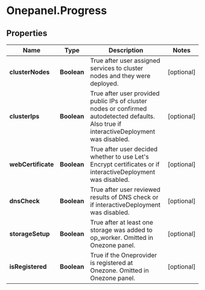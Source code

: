 # Onepanel.Progress

## Properties
Name | Type | Description | Notes
------------ | ------------- | ------------- | -------------
**clusterNodes** | **Boolean** | True after user assigned services to cluster nodes and they were deployed. | [optional] 
**clusterIps** | **Boolean** | True after user provided public IPs of cluster nodes or confirmed autodetected defaults. Also true if interactiveDeployment was disabled. | [optional] 
**webCertificate** | **Boolean** | True after user decided whether to use Let&#39;s Encrypt certificates or if interactiveDeployment was disabled. | [optional] 
**dnsCheck** | **Boolean** | True after user reviewed results of DNS check or if interactiveDeployment was disabled. | [optional] 
**storageSetup** | **Boolean** | True after at least one storage was added to op_worker. Omitted in Onezone panel. | [optional] 
**isRegistered** | **Boolean** | True if the Oneprovider is registered at Onezone. Omitted in Onezone panel. | [optional] 


